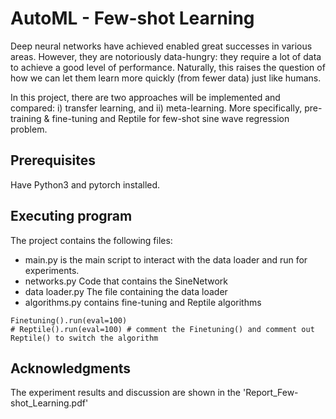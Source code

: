 # AutoML - Few-shot Learning

Deep neural networks have achieved enabled great successes in various areas. However, they are
notoriously data-hungry: they require a lot of data to achieve a good level of performance. Naturally,
this raises the question of how we can let them learn more quickly (from fewer data) just like
humans.

In this project, there are two approaches will be implemented and compared: i) transfer learning, and
ii) meta-learning. More specifically, pre-training & fine-tuning and Reptile for few-shot sine wave regression problem. 

## Prerequisites

Have Python3 and pytorch installed.

## Executing program

The project contains the following files:
* main.py is the main script to interact with the data loader and run for experiments.
* networks.py Code that contains the SineNetwork
* data loader.py The file containing the data loader
* algorithms.py contains fine-tuning and Reptile algorithms

```
Finetuning().run(eval=100)
# Reptile().run(eval=100) # comment the Finetuning() and comment out Reptile() to switch the algorithm
```

## Acknowledgments

The experiment results and discussion are shown in the 'Report_Few-shot_Learning.pdf'
